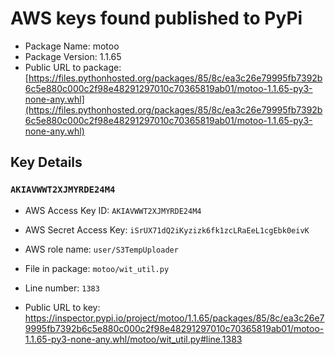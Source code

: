 # AWS keys found published to PyPi

* Package Name: motoo
* Package Version: 1.1.65
* Public URL to package: [https://files.pythonhosted.org/packages/85/8c/ea3c26e79995fb7392b6c5e880c000c2f98e48291297010c70365819ab01/motoo-1.1.65-py3-none-any.whl](https://files.pythonhosted.org/packages/85/8c/ea3c26e79995fb7392b6c5e880c000c2f98e48291297010c70365819ab01/motoo-1.1.65-py3-none-any.whl)

## Key Details

### `AKIAVWWT2XJMYRDE24M4`

* AWS Access Key ID: `AKIAVWWT2XJMYRDE24M4`
* AWS Secret Access Key: `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` 
* AWS role name: `user/S3TempUploader`
* File in package: `motoo/wit_util.py`
* Line number: `1383`

* Public URL to key: https://inspector.pypi.io/project/motoo/1.1.65/packages/85/8c/ea3c26e79995fb7392b6c5e880c000c2f98e48291297010c70365819ab01/motoo-1.1.65-py3-none-any.whl/motoo/wit_util.py#line.1383


